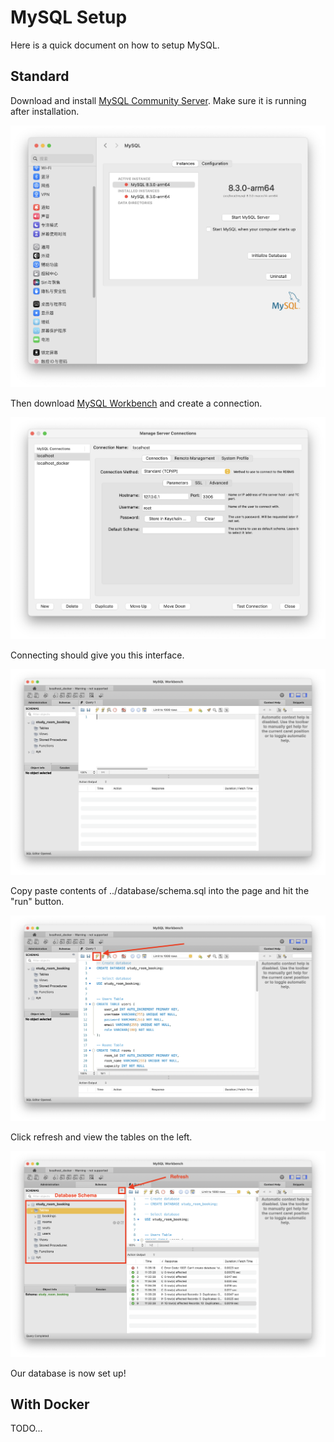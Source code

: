 # MySQL Setup

Here is a quick document on how to setup MySQL.

## Standard
Download and install [MySQL Community Server](https://dev.mysql.com/downloads/mysql/). Make sure it is running after installation.

![alt text](../images/image.png)

Then download [MySQL Workbench](https://www.mysql.com/products/workbench/) and create a connection.


![alt text](../images/image1.png)

Connecting should give you this interface.

![alt text](../images/image2.png)

Copy paste contents of ../database/schema.sql into the page and hit the "run" button.

![alt text](../images/image3.png)

Click refresh and view the tables on the left.

![alt text](../images/image4.png)

Our database is now set up!

## With Docker
TODO...